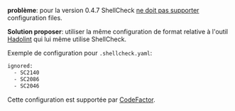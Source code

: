 **problème**: pour la version 0.4.7 ShellCheck [ne doit pas supporter](https://github.com/acidburn0zzz/shellcheck/wiki/Ignore) configuration files.

**Solution proposer**: utiliser la même configuration de format relative à l'outil [Hadolint](https://github.com/hadolint/hadolint) qui lui même utilise ShellCheck.

Exemple de configuration pour `.shellcheck.yaml`: 

```sh
ignored:
  - SC2140
  - SC2086
  - SC2046
```

Cette configuration est supportée par [CodeFactor](https://www.codefactor.io).
